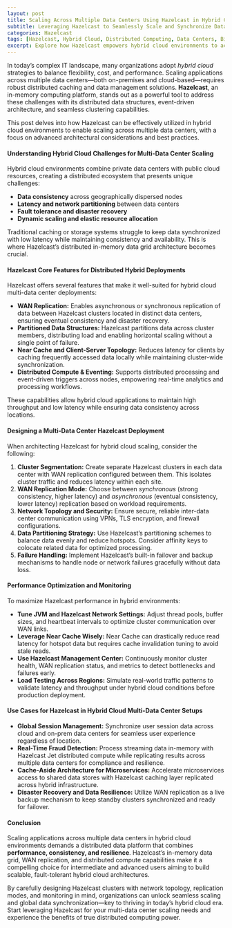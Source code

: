 ```yaml
---
layout: post  
title: Scaling Across Multiple Data Centers Using Hazelcast in Hybrid Cloud Environments  
subtitle: Leveraging Hazelcast to Seamlessly Scale and Synchronize Data in Hybrid Cloud Setups  
categories: Hazelcast  
tags: [Hazelcast, Hybrid Cloud, Distributed Computing, Data Centers, Big Data, Scalability, Cloud Architecture]  
excerpt: Explore how Hazelcast empowers hybrid cloud environments to achieve scalable, reliable, and high-performance data synchronization across multiple data centers for advanced distributed computing.  
---
```

In today’s complex IT landscape, many organizations adopt *hybrid cloud* strategies to balance flexibility, cost, and performance. Scaling applications across multiple data centers—both on-premises and cloud-based—requires robust distributed caching and data management solutions. **Hazelcast**, an in-memory computing platform, stands out as a powerful tool to address these challenges with its distributed data structures, event-driven architecture, and seamless clustering capabilities.

This post delves into how Hazelcast can be effectively utilized in hybrid cloud environments to enable scaling across multiple data centers, with a focus on advanced architectural considerations and best practices.

#### Understanding Hybrid Cloud Challenges for Multi-Data Center Scaling

Hybrid cloud environments combine private data centers with public cloud resources, creating a distributed ecosystem that presents unique challenges:

- **Data consistency** across geographically dispersed nodes  
- **Latency and network partitioning** between data centers  
- **Fault tolerance and disaster recovery**  
- **Dynamic scaling and elastic resource allocation**  

Traditional caching or storage systems struggle to keep data synchronized with low latency while maintaining consistency and availability. This is where Hazelcast’s distributed in-memory data grid architecture becomes crucial.

#### Hazelcast Core Features for Distributed Hybrid Deployments

Hazelcast offers several features that make it well-suited for hybrid cloud multi-data center deployments:

- **WAN Replication:** Enables asynchronous or synchronous replication of data between Hazelcast clusters located in distinct data centers, ensuring eventual consistency and disaster recovery.  
- **Partitioned Data Structures:** Hazelcast partitions data across cluster members, distributing load and enabling horizontal scaling without a single point of failure.  
- **Near Cache and Client-Server Topology:** Reduces latency for clients by caching frequently accessed data locally while maintaining cluster-wide synchronization.  
- **Distributed Compute & Eventing:** Supports distributed processing and event-driven triggers across nodes, empowering real-time analytics and processing workflows.  

These capabilities allow hybrid cloud applications to maintain high throughput and low latency while ensuring data consistency across locations.

#### Designing a Multi-Data Center Hazelcast Deployment

When architecting Hazelcast for hybrid cloud scaling, consider the following:

1. **Cluster Segmentation:** Create separate Hazelcast clusters in each data center with WAN replication configured between them. This isolates cluster traffic and reduces latency within each site.  
2. **WAN Replication Mode:** Choose between *synchronous* (strong consistency, higher latency) and *asynchronous* (eventual consistency, lower latency) replication based on workload requirements.  
3. **Network Topology and Security:** Ensure secure, reliable inter-data center communication using VPNs, TLS encryption, and firewall configurations.  
4. **Data Partitioning Strategy:** Use Hazelcast’s partitioning schemes to balance data evenly and reduce hotspots. Consider affinity keys to colocate related data for optimized processing.  
5. **Failure Handling:** Implement Hazelcast’s built-in failover and backup mechanisms to handle node or network failures gracefully without data loss.  

#### Performance Optimization and Monitoring

To maximize Hazelcast performance in hybrid environments:

- **Tune JVM and Hazelcast Network Settings:** Adjust thread pools, buffer sizes, and heartbeat intervals to optimize cluster communication over WAN links.  
- **Leverage Near Cache Wisely:** Near Cache can drastically reduce read latency for hotspot data but requires cache invalidation tuning to avoid stale reads.  
- **Use Hazelcast Management Center:** Continuously monitor cluster health, WAN replication status, and metrics to detect bottlenecks and failures early.  
- **Load Testing Across Regions:** Simulate real-world traffic patterns to validate latency and throughput under hybrid cloud conditions before production deployment.  

#### Use Cases for Hazelcast in Hybrid Cloud Multi-Data Center Setups

- **Global Session Management:** Synchronize user session data across cloud and on-prem data centers for seamless user experience regardless of location.  
- **Real-Time Fraud Detection:** Process streaming data in-memory with Hazelcast Jet distributed compute while replicating results across multiple data centers for compliance and resilience.  
- **Cache-Aside Architecture for Microservices:** Accelerate microservices access to shared data stores with Hazelcast caching layer replicated across hybrid infrastructure.  
- **Disaster Recovery and Data Resilience:** Utilize WAN replication as a live backup mechanism to keep standby clusters synchronized and ready for failover.  

#### Conclusion

Scaling applications across multiple data centers in hybrid cloud environments demands a distributed data platform that combines **performance, consistency, and resilience**. Hazelcast’s in-memory data grid, WAN replication, and distributed compute capabilities make it a compelling choice for intermediate and advanced users aiming to build scalable, fault-tolerant hybrid cloud architectures.

By carefully designing Hazelcast clusters with network topology, replication modes, and monitoring in mind, organizations can unlock seamless scaling and global data synchronization—key to thriving in today’s hybrid cloud era. Start leveraging Hazelcast for your multi-data center scaling needs and experience the benefits of true distributed computing power.

